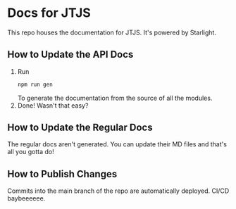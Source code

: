 # Docs for JTJS

This repo houses the documentation for JTJS. It's powered by Starlight.

## How to Update the API Docs

1. Run
    ```sh
    npm run gen
    ```
    To generate the documentation from the source of all the modules.
1. Done! Wasn't that easy?

## How to Update the Regular Docs

The regular docs aren't generated. You can update their MD files and that's all you gotta do!

## How to Publish Changes

Commits into the main branch of the repo are automatically deployed. CI/CD baybeeeeee.